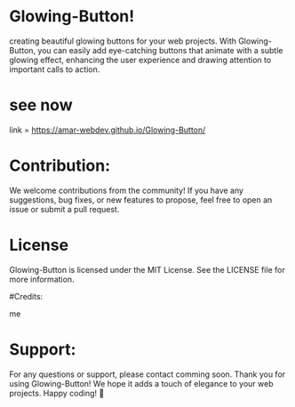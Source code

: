 # Glowing-Button!

creating beautiful glowing buttons for your web projects. With Glowing-Button, you can easily add eye-catching buttons that animate with a subtle glowing effect, enhancing the user experience and drawing attention to important calls to action.

# see now 

link = https://amar-webdev.github.io/Glowing-Button/

# Contribution:

We welcome contributions from the community! If you have any suggestions, bug fixes, or new features to propose, feel free to open an issue or submit a pull request.

# License

Glowing-Button is licensed under the MIT License. See the LICENSE file for more information.

#Credits:

me 

# Support:

For any questions or support, please contact comming soon.
Thank you for using Glowing-Button! We hope it adds a touch of elegance to your web projects. Happy coding! 🌟



